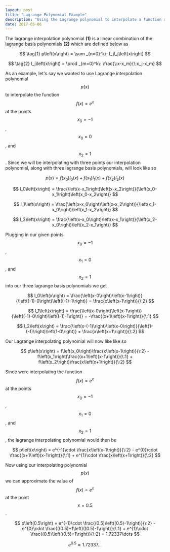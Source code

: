 ```yaml
---
layout: post
title: "Lagrange Polynomial Example"
description: "Using the Lagrange polynomial to interpolate a function at given points."
date: 2017-05-06
---
```


<!-- implements MathJax -->
<script src="https://cdnjs.cloudflare.com/ajax/libs/mathjax/2.7.0/MathJax.js?config=TeX-AMS-MML_HTMLorMML" type="text/javascript"></script>

<!--
MathJax Reference Guide:
https://math.meta.stackexchange.com/questions/5020/mathjax-basic-tutorial-and-quick-reference
-->

<!-- lagrange polynomial definition -->

The lagrange interpolation polynomial __(1)__ is a linear combination of the lagrange basis polynomials __(2)__ which are defined below as

<!-- interpolation polynomial -->

$$ \tag{1} p\left(x\right) = \sum _{n=0}^k\: f_jl_j\left(x\right) $$

<!-- lagrange basis polynomials -->

$$ \tag{2} l_j\left(x\right) = \prod _{m=0}^k\: \frac{\:x-x_m}{\:x_j-x_m} $$


<!-- lagrange polynomial example problem -->

As an example, let's say we wanted to use Lagrange interpolation polynomial $$ p\left(x\right) $$ to interpolate the function $$ f\left(x\right)=e^x $$ at the points $$ x_0 = -1 $$, $$ x_0 = 0 $$, and $$ x_2 = 1 $$. Since we will be interpolating with three points our interpolation polynomial, along with three lagrange basis polynomials, will look like so

<!-- lagrange interpolating polynomial with 3 points -->

$$ p\left(x\right) = f\left(x_0\right)l_0\left(x\right) + f\left(x_1\right)l_1\left(x\right) + f\left(x_2\right)l_2\left(x\right) $$

<!-- lagrange basis polynomials l_{0, 1, 2} -->

$$ l_0\left(x\right) = \frac{\left(x-x_1\right)\left(x-x_2\right)}{\left(x_0-x_1\right)\left(x_0-x_2\right)} $$

$$ l_1\left(x\right) = \frac{\left(x-x_0\right)\left(x-x_2\right)}{\left(x_1-x_0\right)\left(x_1-x_2\right)} $$

$$ l_2\left(x\right) = \frac{\left(x-x_0\right)\left(x-x_1\right)}{\left(x_2-x_0\right)\left(x_2-x_1\right)} $$

Plugging in our given points $$ x_0 = -1 $$, $$ x_1 = 0 $$, and $$ x_2 = 1 $$ into our three lagrange basis polynomials we get

<!-- lagrange basis polynomials x_{0, 1, 2} = {-1, 0, 1} -->

$$ l_0\left(x\right) = \frac{\left(x-0\right)\left(x-1\right)}{\left((-1)-0\right)\left((-1)-1\right)} = \frac{x\left(x-1\right)}{\:2} $$

$$ l_1\left(x\right) = \frac{\left(x-0\right)\left(x-1\right)}{\left((-1)-0\right)\left((-1)-1\right)} = -\frac{(x+1\left)(x-1\right)}{\:1} $$

$$ l_2\left(x\right) = \frac{\left(x-(-1)\right)\left(x-0\right)}{\left(1-(-1)\right)\left(1-0\right)} = \frac{x\left(x+1\right)}{\:2} $$

Our Lagrange interpolating polynomial will now like like so

<!-- lagrange interpolating polynomial -->

$$ p\left(x\right) = f\left(x_0\right)\frac{x\left(x-1\right)}{\:2} - f\left(x_1\right)\frac{(x+1\left)(x-1\right)}{\:1} + f\left(x_2\right)\frac{x\left(x+1\right)}{\:2} $$

Since were interpolating the function $$ f\left(x\right)=e^x $$ at the points $$ x_0 = -1 $$, $$ x_1 = 0 $$, and $$ x_2 = 1 $$, the lagrange interpolating polynomial would then be

<!-- lagrange interpolating polynomial -->

$$ p\left(x\right) = e^{-1}\cdot \frac{x\left(x-1\right)}{\:2} - e^{0}\cdot \frac{(x+1\left)(x-1\right)}{\:1} + e^{1}\cdot \frac{x\left(x+1\right)}{\:2} $$

Now using our interpolating polynomial $$ p\left(x\right) $$ we can approximate the value of $$ f\left(x\right)=e^x $$ at the point $$ x = 0.5 $$.

$$ p\left(0.5\right) = e^{-1}\cdot \frac{(0.5)\left((0.5)-1\right)}{\:2} - e^{0}\cdot \frac{((0.5)+1\left)((0.5)-1\right)}{\:1} + e^{1}\cdot \frac{(0.5)\left((0.5)+1\right)}{\:2} = 1.72337\dots $$

$$ e^{0.5} \approx 1.72337\dots $$

